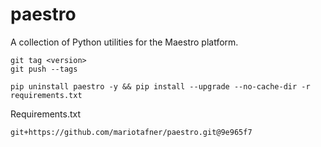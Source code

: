 # paestro
A collection of Python utilities for the Maestro platform.

```
git tag <version>
git push --tags
```

```
pip uninstall paestro -y && pip install --upgrade --no-cache-dir -r requirements.txt
```

Requirements.txt
```
git+https://github.com/mariotafner/paestro.git@9e965f7
```